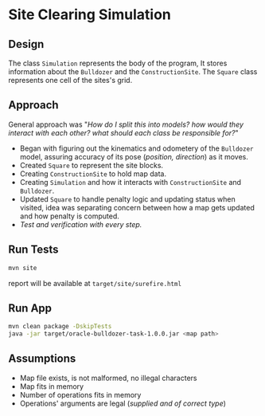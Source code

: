 # Site Clearing Simulation

## Design
The class `Simulation` represents the body of the program, It stores information about the `Bulldozer` and the `ConstructionSite`. The `Square` class represents one cell of the sites's grid.

## Approach
General approach was "_How do I split this into models? how would they interact with each other? what should each class be responsible for?_"
- Began with figuring out the kinematics and odometery of the `Bulldozer` model, assuring accuracy of its pose (*position, direction*) as it moves.
- Created `Square` to represent the site blocks.
- Creating `ConstructionSite` to hold map data.
- Creating `Simulation` and how it interacts with `ConstructionSite` and `Bulldozer`.
- Updated `Square` to handle penalty logic and updating status when visited, idea was separating concern between how a map gets updated and how penalty is computed.
- *Test and verification with every step.*

## Run Tests
```bash
mvn site
```
report will be available at `target/site/surefire.html`

## Run App
```bash
mvn clean package -DskipTests
java -jar target/oracle-bulldozer-task-1.0.0.jar <map path>
```


## Assumptions
- Map file exists, is not malformed, no illegal characters
- Map fits in memory
- Number of operations fits in memory
- Operations' arguments are legal (*supplied and of correct type*)